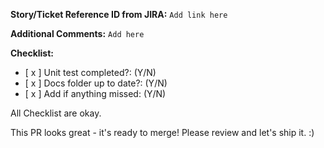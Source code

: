 **Story/Ticket Reference ID from JIRA:**
`Add link here`

**Additional Comments:**
`Add here`

**Checklist:**

- [ x ] Unit test completed?: (Y/N)
- [ x ] Docs folder up to date?: (Y/N)
- [ x ] Add if anything missed: (Y/N)

All Checklist are okay.

This PR looks great - it's ready to merge! Please review and let's ship it. :)